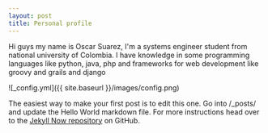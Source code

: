 ```yaml
---
layout: post
title: Personal profile
---
```


Hi guys my name is Oscar Suarez, I'm a systems engineer student from national university of Colombia.
I have knowledge in some programming languages like python, java, php and frameworks for web development like groovy and grails and django

![_config.yml]({{ site.baseurl }}/images/config.png)

The easiest way to make your first post is to edit this one. Go into /_posts/ and update the Hello World markdown file. For more instructions head over to the [Jekyll Now repository](https://github.com/barryclark/jekyll-now) on GitHub.